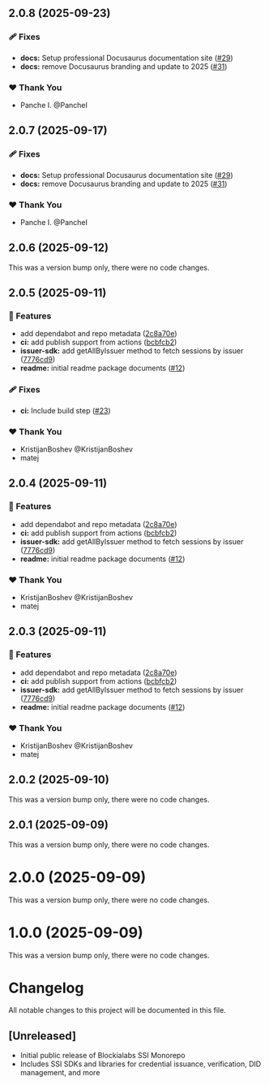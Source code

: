 ## 2.0.8 (2025-09-23)

### 🩹 Fixes

- **docs:** Setup professional Docusaurus documentation site ([#29](https://github.com/Blockia-Labs/blockialabs-ssi/pull/29))
- **docs:** remove Docusaurus branding and update to 2025 ([#31](https://github.com/Blockia-Labs/blockialabs-ssi/pull/31))

### ❤️ Thank You

- Panche I. @PancheI

## 2.0.7 (2025-09-17)

### 🩹 Fixes

- **docs:** Setup professional Docusaurus documentation site ([#29](https://github.com/Blockia-Labs/blockialabs-ssi/pull/29))
- **docs:** remove Docusaurus branding and update to 2025 ([#31](https://github.com/Blockia-Labs/blockialabs-ssi/pull/31))

### ❤️ Thank You

- Panche I. @PancheI

## 2.0.6 (2025-09-12)

This was a version bump only, there were no code changes.

## 2.0.5 (2025-09-11)

### 🚀 Features

- add dependabot and repo metadata ([2c8a70e](https://github.com/Blockia-Labs/blockialabs-ssi/commit/2c8a70e))
- **ci:** add publish support from actions ([bcbfcb2](https://github.com/Blockia-Labs/blockialabs-ssi/commit/bcbfcb2))
- **issuer-sdk:** add getAllByIssuer method to fetch sessions by issuer ([7776cd9](https://github.com/Blockia-Labs/blockialabs-ssi/commit/7776cd9))
- **readme:** initial readme package documents ([#12](https://github.com/Blockia-Labs/blockialabs-ssi/pull/12))

### 🩹 Fixes

- **ci:** Include build step ([#23](https://github.com/Blockia-Labs/blockialabs-ssi/pull/23))

### ❤️ Thank You

- KristijanBoshev @KristijanBoshev
- matej

## 2.0.4 (2025-09-11)

### 🚀 Features

- add dependabot and repo metadata ([2c8a70e](https://github.com/Blockia-Labs/blockialabs-ssi/commit/2c8a70e))
- **ci:** add publish support from actions ([bcbfcb2](https://github.com/Blockia-Labs/blockialabs-ssi/commit/bcbfcb2))
- **issuer-sdk:** add getAllByIssuer method to fetch sessions by issuer ([7776cd9](https://github.com/Blockia-Labs/blockialabs-ssi/commit/7776cd9))
- **readme:** initial readme package documents ([#12](https://github.com/Blockia-Labs/blockialabs-ssi/pull/12))

### ❤️ Thank You

- KristijanBoshev @KristijanBoshev
- matej

## 2.0.3 (2025-09-11)

### 🚀 Features

- add dependabot and repo metadata ([2c8a70e](https://github.com/Blockia-Labs/blockialabs-ssi/commit/2c8a70e))
- **ci:** add publish support from actions ([bcbfcb2](https://github.com/Blockia-Labs/blockialabs-ssi/commit/bcbfcb2))
- **issuer-sdk:** add getAllByIssuer method to fetch sessions by issuer ([7776cd9](https://github.com/Blockia-Labs/blockialabs-ssi/commit/7776cd9))
- **readme:** initial readme package documents ([#12](https://github.com/Blockia-Labs/blockialabs-ssi/pull/12))

### ❤️ Thank You

- KristijanBoshev @KristijanBoshev
- matej

## 2.0.2 (2025-09-10)

This was a version bump only, there were no code changes.

## 2.0.1 (2025-09-09)

This was a version bump only, there were no code changes.

# 2.0.0 (2025-09-09)

This was a version bump only, there were no code changes.

# 1.0.0 (2025-09-09)

This was a version bump only, there were no code changes.

# Changelog

All notable changes to this project will be documented in this file.

## [Unreleased]

- Initial public release of Blockialabs SSI Monorepo
- Includes SSI SDKs and libraries for credential issuance, verification, DID management, and more
